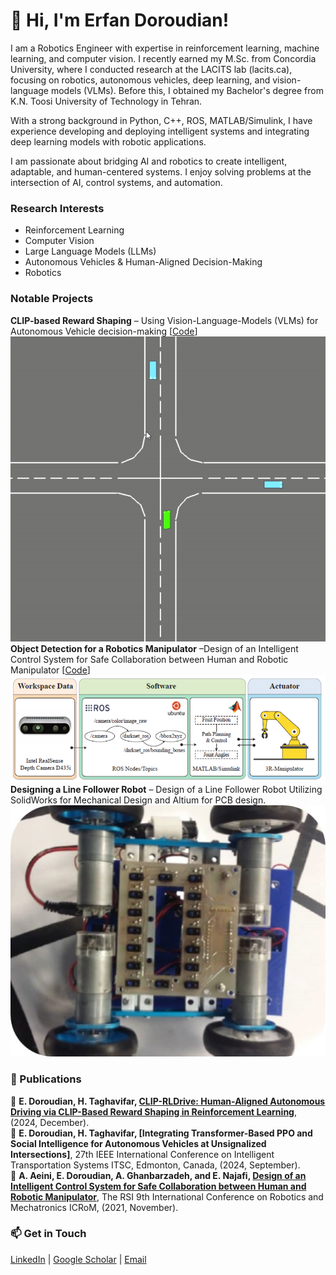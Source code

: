 # 👋 Hi, I'm Erfan Doroudian!
I am a Robotics Engineer with expertise in reinforcement learning, machine learning, and computer vision. I recently earned my M.Sc. from Concordia University, where I conducted research at the LACITS lab (lacits.ca), focusing on robotics, autonomous vehicles, deep learning, and vision-language models (VLMs). Before this, I obtained my Bachelor's degree from K.N. Toosi University of Technology in Tehran. 

With a strong background in Python, C++, ROS, MATLAB/Simulink, I have experience developing and deploying intelligent systems and integrating deep learning models with robotic applications.

I am passionate about bridging AI and robotics to create intelligent, adaptable, and human-centered systems. I enjoy solving problems at the intersection of AI, control systems, and automation.

### Research Interests
- Reinforcement Learning
- Computer Vision
- Large Language Models (LLMs)
- Autonomous Vehicles & Human-Aligned Decision-Making
- Robotics

### Notable Projects
 **CLIP-based Reward Shaping** – Using Vision-Language-Models (VLMs) for Autonomous Vehicle decision-making [[Code](https://github.com/erfun77/CLIP-RLDrive)]  
 ![CLIP](/img/CLIP-RLDrive.gif)
  **Object Detection for a Robotics Manipulator** –Design of an Intelligent Control System for Safe Collaboration between Human and Robotic Manipulator [[Code](https://github.com/erfun77/Multi-class-fruit-classification-using-object-detection-and-audio-classification)]  
 ![CLIP](/img/ROS.png)
  **Designing a Line Follower Robot** – Design of a Line Follower Robot Utilizing SolidWorks for Mechanical Design and Altium for PCB design.
 ![CLIP](/img/Robot.jpg)

### 📄 Publications
📜 **E. Doroudian, H. Taghavifar, [CLIP-RLDrive: Human-Aligned Autonomous Driving via CLIP-Based Reward Shaping in Reinforcement Learning](https://arxiv.org/pdf/2412.16201)**, (2024, December).  
📜 **E. Doroudian, H. Taghavifar, [Integrating Transformer-Based PPO and Social Intelligence for Autonomous Vehicles at Unsignalized Intersections]**, 27th IEEE International Conference on Intelligent Transportation Systems ITSC, Edmonton, Canada, (2024, September).  
📜 **A. Aeini, E. Doroudian, A. Ghanbarzadeh, and E. Najafi, [Design of an Intelligent Control System for Safe Collaboration between Human and Robotic Manipulator](https://ieeexplore.ieee.org/document/9663503)**, The RSI 9th International Conference on Robotics and Mechatronics ICRoM, (2021, November).  

### 📫 Get in Touch
[LinkedIn](https://www.linkedin.com/in/erfandoroudian/) | [Google Scholar](https://scholar.google.ca/citations?user=8GWQ9_IAAAAJ&hl=en) | [Email](mailto:erfan.droudian@gmail.com)
